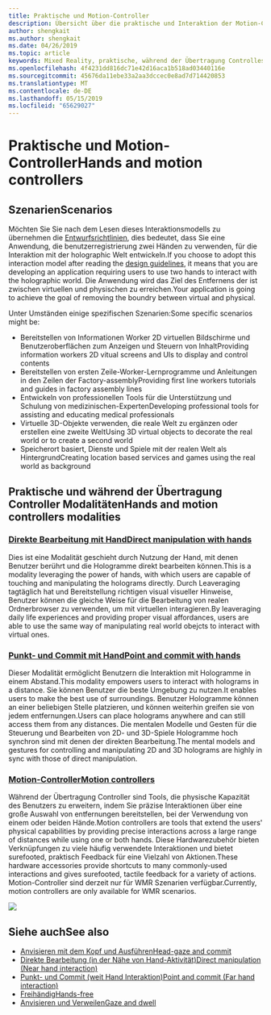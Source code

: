 ```yaml
---
title: Praktische und Motion-Controller
description: Übersicht über die praktische und Interaktion der Motion-Controller
author: shengkait
ms.author: shengkait
ms.date: 04/26/2019
ms.topic: article
keywords: Mixed Reality, praktische, während der Übertragung Controlles, Interaktion, Entwerfen
ms.openlocfilehash: 4f4231dd816dc71e42d16aca1b518ad03440116e
ms.sourcegitcommit: 45676da11ebe33a2aa3dccec0e8ad7d714420853
ms.translationtype: MT
ms.contentlocale: de-DE
ms.lasthandoff: 05/15/2019
ms.locfileid: "65629027"
---
```

# <a name="hands-and-motion-controllers"></a><span data-ttu-id="f1f4e-104">Praktische und Motion-Controller</span><span class="sxs-lookup"><span data-stu-id="f1f4e-104">Hands and motion controllers</span></span>
## <a name="scenarios"></a><span data-ttu-id="f1f4e-105">Szenarien</span><span class="sxs-lookup"><span data-stu-id="f1f4e-105">Scenarios</span></span>
<span data-ttu-id="f1f4e-106">Möchten Sie Sie nach dem Lesen dieses Interaktionsmodells zu übernehmen die [Entwurfsrichtlinien](interaction-fundamentals.md), dies bedeutet, dass Sie eine Anwendung, die benutzerregistrierung zwei Händen zu verwenden, für die Interaktion mit der holographic Welt entwickeln.</span><span class="sxs-lookup"><span data-stu-id="f1f4e-106">If you choose to adopt this interaction model after reading the [design guidelines](interaction-fundamentals.md), it means that you are developing an application requiring users to use two hands to interact with the holographic world.</span></span> <span data-ttu-id="f1f4e-107">Die Anwendung wird das Ziel des Entfernens der ist zwischen virtuellen und physischen zu erreichen.</span><span class="sxs-lookup"><span data-stu-id="f1f4e-107">Your application is going to achieve the goal of removing the boundry between virtual and physical.</span></span>

<span data-ttu-id="f1f4e-108">Unter Umständen einige spezifischen Szenarien:</span><span class="sxs-lookup"><span data-stu-id="f1f4e-108">Some specific scenarios might be:</span></span>
* <span data-ttu-id="f1f4e-109">Bereitstellen von Informationen Worker 2D virtuellen Bildschirme und Benutzeroberflächen zum Anzeigen und Steuern von Inhalt</span><span class="sxs-lookup"><span data-stu-id="f1f4e-109">Providing information workers 2D vitual screens and UIs to display and control contents</span></span>
* <span data-ttu-id="f1f4e-110">Bereitstellen von ersten Zeile-Worker-Lernprogramme und Anleitungen in den Zeilen der Factory-assembly</span><span class="sxs-lookup"><span data-stu-id="f1f4e-110">Providing first line workers tutorials and guides in factory assembly lines</span></span>
* <span data-ttu-id="f1f4e-111">Entwickeln von professionellen Tools für die Unterstützung und Schulung von medizinischen-Experten</span><span class="sxs-lookup"><span data-stu-id="f1f4e-111">Developing professional tools for assisting and educating medical professionals</span></span>  
* <span data-ttu-id="f1f4e-112">Virtuelle 3D-Objekte verwenden, die reale Welt zu ergänzen oder erstellen eine zweite Welt</span><span class="sxs-lookup"><span data-stu-id="f1f4e-112">Using 3D virtual objects to decorate the real world or to create a second world</span></span> 
* <span data-ttu-id="f1f4e-113">Speicherort basiert, Dienste und Spiele mit der realen Welt als Hintergrund</span><span class="sxs-lookup"><span data-stu-id="f1f4e-113">Creating location based services and games using the real world as background</span></span>

## <a name="hands-and-motion-controllers-modalities"></a><span data-ttu-id="f1f4e-114">Praktische und während der Übertragung Controller Modalitäten</span><span class="sxs-lookup"><span data-stu-id="f1f4e-114">Hands and motion controllers modalities</span></span>
### <a name="direct-manipulation-with-handsdirect-manipulationmd"></a>[<span data-ttu-id="f1f4e-115">Direkte Bearbeitung mit Hand</span><span class="sxs-lookup"><span data-stu-id="f1f4e-115">Direct manipulation with hands</span></span>](direct-manipulation.md)
<span data-ttu-id="f1f4e-116">Dies ist eine Modalität geschieht durch Nutzung der Hand, mit denen Benutzer berührt und die Hologramme direkt bearbeiten können.</span><span class="sxs-lookup"><span data-stu-id="f1f4e-116">This is a modality leveraging the power of hands, with which users are capable of touching and manipulating the holograms directly.</span></span> <span data-ttu-id="f1f4e-117">Durch Leaveraging tagtäglich hat und Bereitstellung richtigen visual visueller Hinweise, Benutzer können die gleiche Weise für die Bearbeitung von realen Ordnerbrowser zu verwenden, um mit virtuellen interagieren.</span><span class="sxs-lookup"><span data-stu-id="f1f4e-117">By leaveraging daily life experiences and providing proper visual affordances, users are able to use the same way of manipulating real world obejcts to interact with virtual ones.</span></span>   

### <a name="point-and-commit-with-handspoint-and-commitmd"></a>[<span data-ttu-id="f1f4e-118">Punkt- und Commit mit Hand</span><span class="sxs-lookup"><span data-stu-id="f1f4e-118">Point and commit with hands</span></span>](point-and-commit.md)
<span data-ttu-id="f1f4e-119">Dieser Modalität ermöglicht Benutzern die Interaktion mit Hologramme in einem Abstand.</span><span class="sxs-lookup"><span data-stu-id="f1f4e-119">This modality empowers users to interact with holograms in a distance.</span></span> <span data-ttu-id="f1f4e-120">Sie können Benutzer die beste Umgebung zu nutzen.</span><span class="sxs-lookup"><span data-stu-id="f1f4e-120">It enables users to make the best use of surroundings.</span></span> <span data-ttu-id="f1f4e-121">Benutzer Hologramme können an einer beliebigen Stelle platzieren, und können weiterhin greifen sie von jedem entfernungen.</span><span class="sxs-lookup"><span data-stu-id="f1f4e-121">Users can place holograms anywhere and can still access them from any distances.</span></span> <span data-ttu-id="f1f4e-122">Die mentalen Modelle und Gesten für die Steuerung und Bearbeiten von 2D- und 3D-Spiele Hologramme hoch synchron sind mit denen der direkten Bearbeitung.</span><span class="sxs-lookup"><span data-stu-id="f1f4e-122">The mental models and gestures for controlling and manipulating 2D and 3D holograms are highly in sync with those of direct manipulation.</span></span>

### <a name="motion-controllersmotion-controllersmd"></a>[<span data-ttu-id="f1f4e-123">Motion-Controller</span><span class="sxs-lookup"><span data-stu-id="f1f4e-123">Motion controllers</span></span>](motion-controllers.md)
<span data-ttu-id="f1f4e-124">Während der Übertragung Controller sind Tools, die physische Kapazität des Benutzers zu erweitern, indem Sie präzise Interaktionen über eine große Auswahl von entfernungen bereitstellen, bei der Verwendung von einem oder beiden Hände.</span><span class="sxs-lookup"><span data-stu-id="f1f4e-124">Motion controllers are tools that extend the users' physical capabilities by providing precise interactions across a large range of distances while using one or both hands.</span></span> <span data-ttu-id="f1f4e-125">Diese Hardwarezubehör bieten Verknüpfungen zu viele häufig verwendete Interaktionen und bietet surefooted, praktisch Feedback für eine Vielzahl von Aktionen.</span><span class="sxs-lookup"><span data-stu-id="f1f4e-125">These hardware accessories provide shortcuts to many commonly-used interactions and gives surefooted, tactile feedback for a variety of actions.</span></span> <span data-ttu-id="f1f4e-126">Motion-Controller sind derzeit nur für WMR Szenarien verfügbar.</span><span class="sxs-lookup"><span data-stu-id="f1f4e-126">Currently, motion controllers are only available for WMR scenarios.</span></span> 

![](images/Hands-and-controllers-720px.jpg)<br>

## <a name="see-also"></a><span data-ttu-id="f1f4e-127">Siehe auch</span><span class="sxs-lookup"><span data-stu-id="f1f4e-127">See also</span></span>
* [<span data-ttu-id="f1f4e-128">Anvisieren mit dem Kopf und Ausführen</span><span class="sxs-lookup"><span data-stu-id="f1f4e-128">Head-gaze and commit</span></span>](gaze-and-commit.md)
* [<span data-ttu-id="f1f4e-129">Direkte Bearbeitung (in der Nähe von Hand-Aktivität)</span><span class="sxs-lookup"><span data-stu-id="f1f4e-129">Direct manipulation (Near hand interaction)</span></span>](direct-manipulation.md)
* [<span data-ttu-id="f1f4e-130">Punkt- und Commit (weit Hand Interaktion)</span><span class="sxs-lookup"><span data-stu-id="f1f4e-130">Point and commit (Far hand interaction)</span></span>](point-and-commit.md)
* [<span data-ttu-id="f1f4e-131">Freihändig</span><span class="sxs-lookup"><span data-stu-id="f1f4e-131">Hands-free</span></span>](hands-free.md)
* [<span data-ttu-id="f1f4e-132">Anvisieren und Verweilen</span><span class="sxs-lookup"><span data-stu-id="f1f4e-132">Gaze and dwell</span></span>](gaze-targeting.md)
